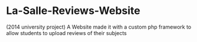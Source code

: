# La-Salle-Reviews-Website
(2014 university project) A Website made it with a custom php framework to allow students to upload reviews of their subjects
